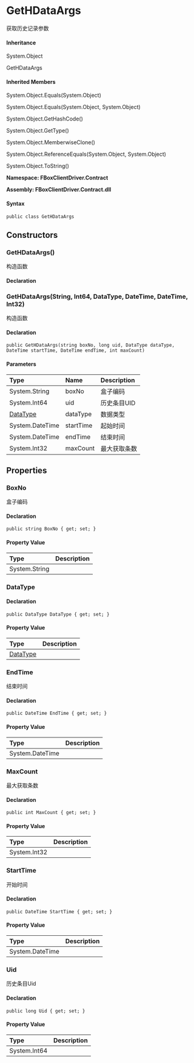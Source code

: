 # GetHDataArgs

获取历史记录参数

#### Inheritance

System.Object

GetHDataArgs

#### Inherited Members

System.Object.Equals\(System.Object\)

System.Object.Equals\(System.Object, System.Object\)

System.Object.GetHashCode\(\)

System.Object.GetType\(\)

System.Object.MemberwiseClone\(\)

System.Object.ReferenceEquals\(System.Object, System.Object\)

System.Object.ToString\(\)

**Namespace: FBoxClientDriver.Contract**

**Assembly: FBoxClientDriver.Contract.dll**

#### Syntax <a id="FBoxClientDriver_Contract_GetHDataArgs_syntax"></a>

```text
public class GetHDataArgs
```

## Constructors <a id="constructors"></a>

### GetHDataArgs\(\) <a id="FBoxClientDriver_Contract_GetHDataArgs__ctor"></a>

构造函数

#### Declaration

### GetHDataArgs\(String, Int64, DataType, DateTime, DateTime, Int32\) <a id="FBoxClientDriver_Contract_GetHDataArgs__ctor_System_String_System_Int64_FBoxClientDriver_Contract_DataType_System_DateTime_System_DateTime_System_Int32_"></a>

构造函数

#### Declaration

```text
public GetHDataArgs(string boxNo, long uid, DataType dataType, DateTime startTime, DateTime endTime, int maxCount)
```

#### Parameters

| Type | Name | Description |
| :--- | :--- | :--- |
| System.String | boxNo | 盒子编码 |
| System.Int64 | uid | 历史条目UID |
| [DataType](https://docs.flexem.net/fbox/zh-cn/sdk/FBoxClientDriver.Contract.DataType.html) | dataType | 数据类型 |
| System.DateTime | startTime | 起始时间 |
| System.DateTime | endTime | 结束时间 |
| System.Int32 | maxCount | 最大获取条数 |

## Properties <a id="properties"></a>

### BoxNo <a id="FBoxClientDriver_Contract_GetHDataArgs_BoxNo"></a>

盒子编码

#### Declaration

```text
public string BoxNo { get; set; }
```

#### Property Value

| Type | Description |
| :--- | :--- |
| System.String |  |

### DataType <a id="FBoxClientDriver_Contract_GetHDataArgs_DataType"></a>

#### Declaration

```text
public DataType DataType { get; set; }
```

#### Property Value

| Type | Description |
| :--- | :--- |
| [DataType](https://docs.flexem.net/fbox/zh-cn/sdk/FBoxClientDriver.Contract.DataType.html) |  |

### EndTime <a id="FBoxClientDriver_Contract_GetHDataArgs_EndTime"></a>

结束时间

#### Declaration

```text
public DateTime EndTime { get; set; }
```

#### Property Value

| Type | Description |
| :--- | :--- |
| System.DateTime |  |

### MaxCount <a id="FBoxClientDriver_Contract_GetHDataArgs_MaxCount"></a>

最大获取条数

#### Declaration

```text
public int MaxCount { get; set; }
```

#### Property Value

| Type | Description |
| :--- | :--- |
| System.Int32 |  |

### StartTime <a id="FBoxClientDriver_Contract_GetHDataArgs_StartTime"></a>

开始时间

#### Declaration

```text
public DateTime StartTime { get; set; }
```

#### Property Value

| Type | Description |
| :--- | :--- |
| System.DateTime |  |

### Uid <a id="FBoxClientDriver_Contract_GetHDataArgs_Uid"></a>

历史条目Uid

#### Declaration

```text
public long Uid { get; set; }
```

#### Property Value

| Type | Description |
| :--- | :--- |
| System.Int64 |  |

